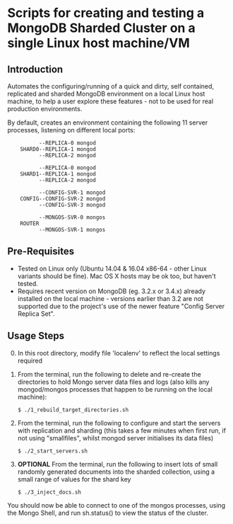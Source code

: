 # Scripts for creating and testing a MongoDB Sharded Cluster on a single Linux host machine/VM

## Introduction

Automates the configuring/running of a quick and dirty, self contained, replicated and sharded MongoDB environment on a local Linux host machine, to help a user explore these features - not to be used for real production environments.

By default, creates an environment containing the following 11 server processes, listening on different local ports:

              --REPLICA-0 mongod
        SHARD0--REPLICA-1 mongod
              --REPLICA-2 mongod

              --REPLICA-0 mongod
        SHARD1--REPLICA-1 mongod
              --REPLICA-2 mongod

              --CONFIG-SVR-1 mongod
        CONFIG--CONFIG-SVR-2 mongod
              --CONFIG-SVR-3 mongod

              --MONGOS-SVR-0 mongos
        ROUTER
              --MONGOS-SVR-1 mongos


## Pre-Requisites

*  Tested on Linux only (Ubuntu 14.04 & 16.04 x86-64 - other Linux variants should be fine). Mac OS X hosts may be ok too, but haven't tested.
*  Requires recent version on MongoDB (eg. 3.2.x or 3.4.x) already installed on the local machine - versions earlier than 3.2 are not supported due to the project's use of the newer feature "Config Server Replica Set".


## Usage Steps

0.  In this root directory, modify file 'localenv' to reflect the local settings required

1.  From the terminal, run the following to delete and re-create the directories to hold Mongo server data files and logs (also kills any mongod/mongos processes that happen to be running on the local machine):

    ```
    $ ./1_rebuild_target_directories.sh
    ```

2.  From the terminal, run the following to configure and start the servers with replication and sharding (this takes a few minutes when first run, if not using "smallfiles", whilst mongod server initialises its data files)

    ```
    $ ./2_start_servers.sh
    ```

3.  **OPTIONAL** From the terminal, run the following to insert lots of small randomly generated documents into the sharded collection, using a small range of values for the shard key

    ```
    $ ./3_inject_docs.sh
    ```

You should now be able to connect to one of the mongos processes, using the Mongo Shell, and run sh.status() to view the status of the cluster.

